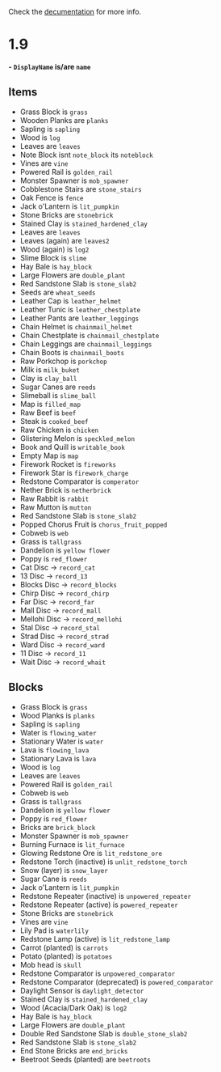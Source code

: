 Check the [decumentation]() for more info.


# 1.9

**- `DisplayName` is/are `name`**

## Items

- Grass Block is `grass`
- Wooden Planks are `planks`
- Sapling is `sapling`
- Wood is `log`
- Leaves are `leaves`
- Note Block isnt `note_block` its `noteblock`
- Vines are `vine`
- Powered Rail is `golden_rail`
- Monster Spawner is `mob_spawner`
- Cobblestone Stairs are `stone_stairs`
- Oak Fence is `fence`
- Jack o'Lantern is `lit_pumpkin`
- Stone Bricks are `stonebrick` 
- Stained Clay is `stained_hardened_clay`
- Leaves are `leaves`
- Leaves (again) are `leaves2`
- Wood (again) is `log2`
- Slime Block is `slime`
- Hay Bale is `hay_block`
- Large Flowers are `double_plant` 
- Red Sandstone Slab is `stone_slab2`
- Seeds are `wheat_seeds`
- Leather Cap is `leather_helmet`
- Leather Tunic is `leather_chestplate`
- Leather Pants are `leather_leggings`
- Chain Helmet is `chainmail_helmet`
- Chain Chestplate is `chainmail_chestplate`
- Chain Leggings are `chainmail_leggings`
- Chain Boots is `chainmail_boots`
- Raw Porkchop is `porkchop`
- Milk is `milk_buket`
- Clay is `clay_ball`
- Sugar Canes are `reeds`
- Slimeball is `slime_ball`
- Map is `filled_map`
- Raw Beef is `beef`
- Steak is `cooked_beef`
- Raw Chicken is `chicken`
- Glistering Melon is `speckled_melon`
- Book and Quill is `writable_book`
- Empty Map is `map`
- Firework Rocket is `fireworks`
- Firework Star is `firework_charge`
- Redstone Comparator is `comperator`
- Nether Brick is `netherbrick`
- Raw Rabbit is `rabbit`
- Raw Mutton is `mutton`
- Red Sandstone Slab is `stone_slab2`
- Popped Chorus Fruit is `chorus_fruit_popped`
- Cobweb is `web` 
- Grass is `tallgrass`
- Dandelion is `yellow flower`
- Poppy is `red_flower`
- Cat Disc -> `record_cat`
- 13 Disc -> `record_13`
- Blocks Disc -> `record_blocks`
- Chirp Disc -> `record_chirp`
- Far Disc -> `record_far`
- Mall Disc -> `record_mall` 
- Mellohi Disc -> `record_mellohi`
- Stal Disc -> `record_stal`
- Strad Disc -> `record_strad` 
- Ward Disc -> `record_ward`
- 11 Disc -> `record_11` 
- Wait Disc -> `record_whait`

## Blocks
- Grass Block is `grass`
- Wood Planks is `planks`
- Sapling is `sapling`
- Water is `flowing_water`
- Stationary Water is `water`
- Lava is `flowing_lava` 
- Stationary Lava is `lava`
- Wood is `log`
- Leaves are `leaves`
- Powered Rail is `golden_rail`
- Cobweb is `web` 
- Grass is `tallgrass`
- Dandelion is `yellow flower`
- Poppy is `red_flower`
- Bricks are `brick_block`
- Monster Spawner is `mob_spawner`
- Burning Furnace is `lit_furnace`
- Glowing Redstone Ore is `lit_redstone_ore`
- Redstone Torch (inactive) is `unlit_redstone_torch`
- Snow (layer) is `snow_layer`
- Sugar Cane is `reeds`
- Jack o'Lantern is `lit_pumpkin`
- Redstone Repeater (inactive) is `unpowered_repeater`
- Redstone Repeater (active) is `powered_repeater`
- Stone Bricks are `stonebrick`
- Vines are `vine`
- Lily Pad is `waterlily`
- Redstone Lamp (active) is `lit_redstone_lamp`
- Carrot (planted) is `carrots`
- Potato (planted) is `potatoes`
- Mob head is `skull`
- Redstone Comparator is `unpowered_comparator`
- Redstone Comparator (deprecated) is `powered_comparator`
- Daylight Sensor is `daylight_detector`
- Stained Clay is `stained_hardened_clay`
- Wood (Acacia/Dark Oak) is `log2`
- Hay Bale is `hay_block`
- Large Flowers are `double_plant`
- Double Red Sandstone Slab is `double_stone_slab2`
- Red Sandstone Slab is `stone_slab2`
- End Stone Bricks are `end_bricks`
- Beetroot Seeds (planted) are `beetroots`